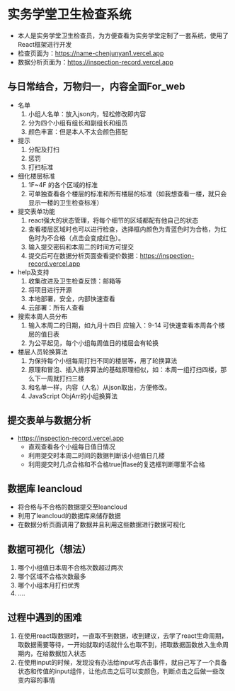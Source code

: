 # 实务学堂卫生检查系统
+ 本人是实务学堂卫生检查员，为方便查看为实务学堂定制了一套系统，使用了React框架进行开发
+ 检查页面为：https://name-chenjunyan1.vercel.app
+ 数据分析页面为：https://inspection-record.vercel.app
## 与日常结合，万物归一，内容全面For_web
  + 名单
    1. 小组人名单：放入json内，轻松修改即内容
    2. 分为四个小组有组长和副组长和组员
    3. 颜色丰富：但是本人不太会颜色搭配
  + 提示
    1. 分配及打扫
    2. 惩罚
    3. 打扫标准
  + 细化楼层标准
    1. 1F~4F 的各个区域的标准
    2. 可单独查看各个楼层的标准和所有楼层的标准（如我想查看一楼，就只会显示一楼的卫生检查标准）
  + 提交表单功能
    1. react强大的状态管理，将每个细节的区域都配有他自己的状态
    2. 查看楼层区域时也可以进行检查，选择框内颜色为青蓝色时为合格，为红色时为不合格（点击会变成红色）。
    3. 输入提交密码和本周二的时间方可提交
    4. 提交后可在数据分析页面查看提价数据：https://inspection-record.vercel.app
  + help及支持
    1. 收集改进及卫生检查反馈：邮箱等
    2. 将项目进行开源
    3. 本地部署，安全，内部快速查看
    4. 云部署：所有人查看
  + 搜索本周人员分布
    1. 输入本周二的日期，如九月十四日 应输入：9-14 可快速查看本周各个楼层的值日表
    2. 为公平起见，每个小组每周值日的楼层会有轮换
  + 楼层人员轮换算法
    1. 为保持每个小组每周打扫不同的楼层等，用了轮换算法
    2. 原理和冒泡、插入排序算法的基础原理相似，如：本周一组打扫四楼，那么下一周就打扫三楼
    3. 和名单一样，内容（人名）从json取出，方便修改。
    4. JavaScript ObjArr的小组换算法
## 提交表单与数据分析
* https://inspection-record.vercel.app
  + 直观查看各个小组每日值日情况
  + 利用提交时本周二时间的数据判断该小组值日几楼
  + 利用提交时几点合格和不合格true|flase的复选框判断哪里不合格
## 数据库 leancloud
  * 将合格与不合格的数据提交至leancloud
  * 利用了leancloud的数据库来储存数据
  * 在数据分析页面调用了数据并且利用这些数据进行数据可视化
## 数据可视化（想法）
  1. 哪个小组值日本周不合格次数超过两次
  2. 哪个区域不合格次数最多
  3. 哪个小组本月打扫优秀
  4. ....
## 过程中遇到的困难
  1. 在使用react取数据时，一直取不到数据，收到建议，去学了react生命周期，取数据需要等待，一开始就取的话就什么也取不到，把取数据函数放入生命周期内，在给数据加入状态
  2. 在使用input的时候，发现没有办法给input写点击事件，就自己写了一个具备状态和传值的input组件，让他点击之后可以变颜色，判断点击之后做一些改变内容的事情